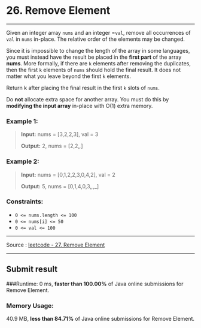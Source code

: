 # 26. Remove Element

-- --

Given an integer array ```nums``` and an integer =```val```, remove all occurrences of ```val``` in ```nums``` in-place. The relative order of the elements may be changed.

Since it is impossible to change the length of the array in some languages, you must instead have the result be placed in the **first part** of the array **nums**. More formally, if there are ```k``` elements after removing the duplicates, then the first ```k``` elements of ```nums``` should hold the final result. It does not matter what you leave beyond the first ```k``` elements.

Return k after placing the final result in the first ```k``` slots of ```nums```.

Do **not** allocate extra space for another array. You must do this by **modifying the input array** in-place with O(1) extra memory.

### Example 1:
> **Input:** nums = [3,2,2,3], val = 3
> 
> **Output:** 2, nums = [2,2,_,_]

### Example 2:

> **Input:** nums = [0,1,2,2,3,0,4,2], val = 2
> 
> **Output:** 5, nums = [0,1,4,0,3,_,_,_]

### Constraints:

* ```0 <= nums.length <= 100```
* ```0 <= nums[i] <= 50```
* ```0 <= val <= 100```

-- -- 
Source : [leetcode - 27. Remove Element](https://leetcode.com/problems/remove-element/)

-- --
## Submit result

###Runtime:
0 ms, **faster than 100.00%** of Java online submissions for Remove Element.

### Memory Usage:
40.9 MB, **less than 84.71%** of Java online submissions for Remove Element.
